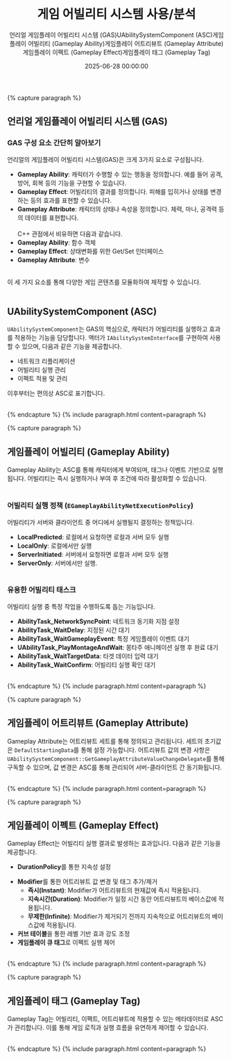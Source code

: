 ﻿---
title: "게임 어빌리티 시스템 사용/분석"
description: "언리얼 GAS의 사용기, 분석결과를 소개합니다"
date: 2025-06-28 00:00:00
layout: post
image: "images/icon_37.gif"
subtitle: 
 - "언리얼 게임플레이 어빌리티 시스템 (GAS)"
 - "UAbilitySystemComponent (ASC)"
 - "게임플레이 어빌리티 (Gameplay Ability)"
 - "게임플레이 어트리뷰트 (Gameplay Attribute)"
 - "게임플레이 이펙트 (Gameplay Effect)"
 - "게임플레이 태그 (Gameplay Tag)"
published: true
order: 9900
AutoContents: true
---

{% capture paragraph %}

## **언리얼 게임플레이 어빌리티 시스템 (GAS)**

### GAS 구성 요소 간단히 알아보기
언리얼의 게임플레이 어빌리티 시스템(GAS)은 크게 3가지 요소로 구성됩니다.
- **Gameplay Ability**: 캐릭터가 수행할 수 있는 행동을 정의합니다. 예를 들어 공격, 방어, 회복 등의 기능을 구현할 수 있습니다.
- **Gameplay Effect**: 어빌리티의 결과를 정의합니다. 피해를 입히거나 상태를 변경하는 등의 효과를 표현할 수 있습니다.
- **Gameplay Attribute**: 캐릭터의 상태나 속성을 정의합니다. 체력, 마나, 공격력 등의 데이터를 표현합니다.
<br><br>
C++ 관점에서 비유하면 다음과 같습니다.
- **Gameplay Ability**: 함수 객체
- **Gameplay Effect**: 상태변화를 위한 Get/Set 인터페이스
- **Gameplay Attribute**: 변수
<br>
이 세 가지 요소를 통해 다양한 게임 콘텐츠를 모듈화하여 제작할 수 있습니다.
<br><br>

## **UAbilitySystemComponent (ASC)**
`UAbilitySystemComponent`는 GAS의 핵심으로, 캐릭터가 어빌리티를 실행하고 효과를 적용하는 기능을 담당합니다. 
액터가 `IAbilitySystemInterface`를 구현하여 사용할 수 있으며, 다음과 같은 기능을 제공합니다.
- 네트워크 리플리케이션
- 어빌리티 실행 관리
- 이펙트 적용 및 관리   

이후부터는 편의상 ASC로 표기합니다.
<br><br>

{% endcapture %}
{% include paragraph.html content=paragraph %}



{% capture paragraph %}
## **게임플레이 어빌리티 (Gameplay Ability)**
Gameplay Ability는 ASC를 통해 캐릭터에게 부여되며, 태그나 이벤트 기반으로 실행됩니다. 
어빌리티는 즉시 실행하거나 부여 후 조건에 따라 활성화할 수 있습니다.
<br><br>

### 어빌리티 실행 정책 (`EGameplayAbilityNetExecutionPolicy`)
어빌리티가 서버와 클라이언트 중 어디에서 실행될지 결정하는 정책입니다.
- **LocalPredicted**: 로컬에서 요청하면 로컬과 서버 모두 실행
- **LocalOnly**: 로컬에서만 실행
- **ServerInitiated**: 서버에서 요청하면 로컬과 서버 모두 실행
- **ServerOnly**: 서버에서만 실행.
<br><br>

### 유용한 어빌리티 태스크
어빌리티 실행 중 특정 작업을 수행하도록 돕는 기능입니다.
- **AbilityTask\_NetworkSyncPoint**: 네트워크 동기화 지점 설정
- **AbilityTask\_WaitDelay**: 지정된 시간 대기
- **AbilityTask\_WaitGameplayEvent**: 특정 게임플레이 이벤트 대기
- **UAbilityTask\_PlayMontageAndWait**: 몽타주 애니메이션 실행 후 완료 대기
- **AbilityTask\_WaitTargetData**: 타겟 데이터 입력 대기
- **AbilityTask\_WaitConfirm**: 어빌리티 실행 확인 대기
<br><br>

{% endcapture %}
{% include paragraph.html content=paragraph %}



{% capture paragraph %}

## **게임플레이 어트리뷰트 (Gameplay Attribute)**
Gameplay Attribute는 어트리뷰트 세트를 통해 정의되고 관리됩니다. 
세트의 초기값은 `DefaultStartingData`를 통해 설정 가능합니다. 
어트리뷰트 값의 변경 사항은 `UAbilitySystemComponent::GetGameplayAttributeValueChangeDelegate`를 통해 구독할 수 있으며, 
값 변경은 ASC를 통해 관리되어 서버-클라이언트 간 동기화됩니다.
<br><br>

{% endcapture %}
{% include paragraph.html content=paragraph %}



{% capture paragraph %}

## **게임플레이 이펙트 (Gameplay Effect)**
Gameplay Effect는 어빌리티 실행 결과로 발생하는 효과입니다. 다음과 같은 기능을 제공합니다.
* **DurationPolicy**를 통한 지속성 설정
- **Modifier**를 통한 어트리뷰트 값 변경 및 태그 추가/제거
  - **즉시(Instant)**: Modifier가 어트리뷰트의 현재값에 즉시 적용됩니다.
  - **지속시간(Duration)**: Modifier가 일정 시간 동안 어트리뷰트의 베이스값에 적용됩니다.
  - **무제한(Infinite)**: Modifier가 제거되기 전까지 지속적으로 어트리뷰트의 베이스값에 적용됩니다.
- **커브 테이블**을 통한 레벨 기반 효과 강도 조정
- **게임플레이 큐 태그**로 이펙트 실행 제어
<br><br>

{% endcapture %}
{% include paragraph.html content=paragraph %}



{% capture paragraph %}

## **게임플레이 태그 (Gameplay Tag)**
Gameplay Tag는 어빌리티, 이펙트, 어트리뷰트에 적용할 수 있는 메타데이터로 ASC가 관리합니다. 
이를 통해 게임 로직과 실행 흐름을 유연하게 제어할 수 있습니다.
<br><br>

{% endcapture %}
{% include paragraph.html content=paragraph %}



<!-- 
{% comment %}
------------------------------------------------------
{% capture paragraph %}
## **제목**
<br><br>

### 배경  
<br><br>

### 문제 인식  
<br><br>

### 문제 해결 
<br><br>

{% endcapture %}
{% include paragraph.html content=paragraph %}
------------------------------------------------------
{% endcomment %}
-->

